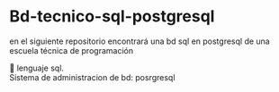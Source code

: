 # Bd-tecnico-sql-postgresql
en el siguiente repositorio encontrará una bd sql en postgresql de una escuela técnica de programación

&#128190; lenguaje sql.<br>
Sistema de administracion de bd: posrgresql<br>

